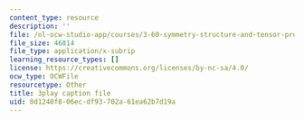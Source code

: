 ```yaml
---
content_type: resource
description: ''
file: /ol-ocw-studio-app/courses/3-60-symmetry-structure-and-tensor-properties-of-materials-fall-2005/0d1240f806ecdf93702a61ea62b7d19a_KJheruCbwHU.srt
file_size: 46814
file_type: application/x-subrip
learning_resource_types: []
license: https://creativecommons.org/licenses/by-nc-sa/4.0/
ocw_type: OCWFile
resourcetype: Other
title: 3play caption file
uid: 0d1240f8-06ec-df93-702a-61ea62b7d19a
---
```

